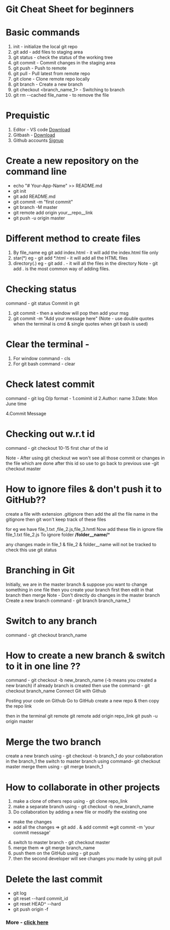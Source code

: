 # Git Cheat Sheet for beginners

# Basic commands
1. init - initialize the local git repo
2. git add<file> - add files to staging area
3. git status - check the status of the working tree
4. git commit - Commit changes in the staging area
5. git push - Push to remote 
6. git pull - Pull latest from remote repo
7. git clone - Clone remote repo locally
8. git branch <branch _name_1> - Create a new branch
9. git checkout <branch_name_1> - Switching to branch
10. git rm --cached file_name  - to remove the file

# Prequistic
1. Editor - VS code [Download](https://code.visualstudio.com/download)
2. Gitbash - [Download](https://git-scm.com/downloads)
3. Github accounts [Signup](https://github.com/join)

# Create a new repository on the command line
- echo "# Your-App-Name" >> README.md
- git init
- git add README.md
- git commit -m "first commit"
- git branch -M master
- git remote add origin your__repo__link
- git push -u origin master

# Different method to create files 
1. By file_name 
eg git add index.html - it will add the index.html file only
2. star(*)
eg - git add *.html - it will add all the HTML files
3. directory(.)
eg - git add . - it will all the files in the directory 
Note - git add . is the most common way of adding files.

# Checking status 
command - git status 
Commit in git
1. git commit - then a window will pop then add your msg
2. git commit -m  "Add your message here" (Note - use double quotes when the terminal is cmd & single quotes when git bash is used)

# Clear the terminal - 
1. For window
command - cls
2. For git bash
command - clear 


# Check latest commit 
command - git log
 O/p format - 
 1.comimit id
 2.Author: name <email>
 3.Date: Mon June time
 
 4.Commit Message
 
# Checking out w.r.t id 
command - git checkout 10-15 first char of the id

Note - After using git checkout we won't see all those commit or changes in the file which are done after this id
so use to go back to previous use 
-git checkout master 


# How to ignore files & don't push it to GitHub??
create a file with extension .gitignore
then add the all the file name in the gitignore then git won't keep track of these files


for eg we have file_1.txt ,file_2.js,file_3.hmtl
Now add these file in ignore file 
file_1.txt
file_2.js
To ignore folder 
**/folder__name/***


any changes made in file_1 & file_2  & folder__name will not be tracked
to check this use git status

# Branching in Git
Initially, we are in the master branch & suppose you want to change something in one file then you create your branch first then edit in that branch then merge
Note - Don't directly do changes in the master branch
Create a new branch
command - git branch branch_name_1

# Switch to any branch 
command - git checkout branch_name

# How to create a new branch & switch to it in one line ??
command  - git checkout -b new_branch_name (-b means you created a new branch)
if already branch is created then use the command - git checkout branch_name Connect Git with Github

Posting your code on Github
Go to GitHub 
create a new repo & then copy the repo link

then in the terminal
git remote
git remote add origin repo_link
git push -u origin master
 

 
 # Merge the two branch
create a new branch using - git checkout -b branch_1
do your collaboration in the branch_1 
the switch to master branch using command- git checkout master
merge them using  - git  merge branch_1


# How to collaborate in other projects 
1. make a clone of others repo using - git clone repo_link
2. make a separate branch using - git checkout -b new_branch_name
3. Do collaboration by adding a new file or modify the existing one 
  - make the changes
  - add all the changes =>  git add . & add commit =>git commit -m 'your commit message'
4. switch to master branch - git checkout  master
5. merge them => git merge branch_name
6. push them on the GitHub using - git push 
7. then the second developer will see changes you made by using git pull


# Delete the last commit 
- git log
- git reset --hard commit_id
- git reset HEAD^ --hard
- git push origin -f


### More - [click here](https://scotch.io/bar-talk/git-cheat-sheet)
